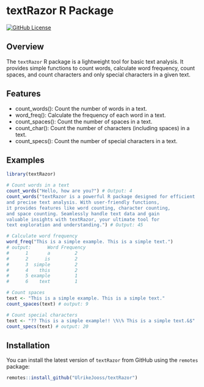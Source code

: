 # textRazor R Package

[![GitHub License](https://img.shields.io/github/license/UlrikeJooss/textRazor)](https://github.com/UlrikeJooss/textRazor/blob/master/LICENSE)

## Overview

The `textRazor` R package is a lightweight tool for basic text analysis. 
It provides simple functions to count words, calculate word frequency, 
count spaces, and count characters and only special characters in a given text.

## Features
- count_words(): Count the number of words in a text.
- word_freq(): Calculate the frequency of each word in a text.
- count_spaces(): Count the number of spaces in a text.
- count_char(): Count the number of characters (including spaces) in a text.
- count_specs(): Count the number of special characters in a text.

## Examples

```R
library(textRazor)

# Count words in a text
count_words("Hello, how are you?") # Output: 4
count_words("textRazor is a powerful R package designed for efficient
and precise text analysis. With user-friendly functions,
it provides features like word counting, character counting,
and space counting. Seamlessly handle text data and gain
valuable insights with textRazor, your ultimate tool for
text exploration and understanding.") # Output: 45

# Calculate word frequency
word_freq("This is a simple example. This is a simple text.")
# output:      Word Frequency
#      1       a         2
#      2      is         2
#      3  simple         2
#      4    this         2
#      5 example         1
#      6    text         1

# Count spaces
text <- "This is a simple example. This is a simple text."
count_spaces(text) # output: 9

# Count special characters
text <- "?? This is a simple example!! \%\% This is a simple text.&$"
count_specs(text) # output: 20
```

## Installation

You can install the latest version of `textRazor` from GitHub using the `remotes` package:
  
  ```R
remotes::install_github("UlrikeJooss/textRazor")
 ```
